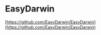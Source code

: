 # EasyDarwin

[https://github.com/EasyDarwin/EasyDarwin](https://github.com/EasyDarwin/EasyDarwin)

